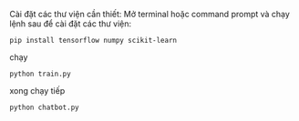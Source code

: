 Cài đặt các thư viện cần thiết:
Mở terminal hoặc command prompt và chạy lệnh sau để cài đặt các thư viện:

    pip install tensorflow numpy scikit-learn

chạy 

    python train.py

xong chạy tiếp

    python chatbot.py
